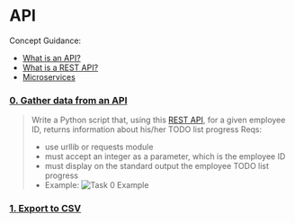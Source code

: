 # API

Concept Guidance:
* [What is an API?](./https://www.freecodecamp.org/news/what-is-an-api-in-english-please-b880a3214a82/)
* [What is a REST API?](./https://www.sitepoint.com/developers-rest-api/)
* [Microservices](./https://smartbear.com/solutions/microservices/)

### [0. Gather data from an API](./0-gather_data_from_an_API.py)
> Write a Python script that, using this [REST API](./https://jsonplaceholder.typicode.com/), for a given employee ID, returns information about his/her TODO list progress
> Reqs:
> * use urllib or requests module
> * must accept an integer as a parameter, which is the employee ID
> * must display on the standard output the employee TODO list progress
> * Example:
![Task 0 Example](https://i.imgur.com/qiWGAIE.png)

### [1. Export to CSV](./1-export_to_CSV.py)
